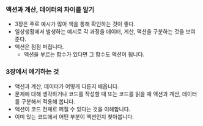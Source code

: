 ### 액션과 계산, 데이터의 차이를 알기
- 3장은 주로 예시가 많아 책을 통해 확인하는 것이 좋다.
- 일상생활에서 발생하는 예시로 각 과정을 데이터, 게산, 액션을 구분하는 것을 보여준다.
- 액션은 점점 퍼집니다.
  - 액션을 부르는 함수가 있다면 그 함수도 액션이 됩니다.  

### 3장에서 얘기하는 것
- 액션과 계산, 데이터가 어떻게 다른지 배웁니다.
- 문제에 대해 생각하거나 코드를 작성할 때 또는 코드를 읽을 때 액션과 계산, 데이터를 구분해서 적용해 봅니다.
- 액션이 코드 전체로 퍼질 수 있다는 것을 이해합니다.
- 이미 있는 코드에서 어떤 부분이 액션인지 찾아봅니다.
